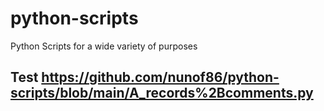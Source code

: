 # python-scripts
Python Scripts for a wide variety of purposes

## Test https://github.com/nunof86/python-scripts/blob/main/A_records%2Bcomments.py